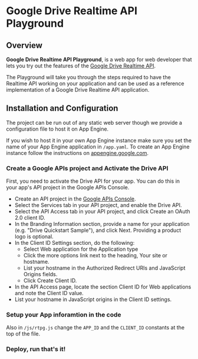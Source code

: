 # Google Drive Realtime API Playground

## Overview

**Google Drive Realtime API Playground**, is a web app for web developer that lets you try out the features of the [Google Drive Realtime API](https://developers.google.com/drive/realtime).

The Playground will take you through the steps required to have the Realtime API working on your application and can be used as a reference implementation of a Google Drive Realtime API application.

## Installation and Configuration

The project can be run out of any static web server though we provide a configuration file to host it on App Engine.

If you wish to host it in your own App Engine instance make sure you set the name of your App Engine application in `/app.yaml`. To create an App Engine instance follow the instructions on [appengine.google.com](https://appengine.google.com).

### Create a Google APIs project and Activate the Drive API

First, you need to activate the Drive API for your app. You can do this in your app's API project in the Google APIs Console.

- Create an API project in the [Google APIs Console](https://developers.google.com/console).
- Select the Services tab in your API project, and enable the Drive API.
- Select the API Access tab in your API project, and click Create an OAuth 2.0 client ID.
- In the Branding Information section, provide a name for your application (e.g. "Drive Quickstart Sample"), and click Next. Providing a product logo is optional.
- In the Client ID Settings section, do the following:
  - Select Web application for the Application type
  - Click the more options link next to the heading, Your site or hostname.
  - List your hostname in the Authorized Redirect URIs and JavaScript Origins fields.
  - Click Create Client ID.
- In the API Access page, locate the section Client ID for Web applications and note the Client ID value.
- List your hostname in JavaScript origins in the Client ID settings.


### Setup your App inforamtion in the code

Also in `/js/rtpg.js` change the `APP_ID` and the `CLIENT_ID` constants at the top of the file.

### Deploy, run that's it!